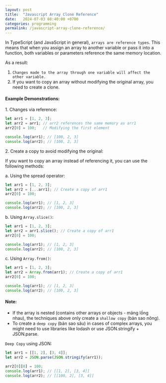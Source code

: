 ```yaml
---
layout: post
title:  "Javascript Array Clone Reference"
date:   2024-07-03 08:40:00 +0700
categories: programming
permalink: /javascript-array-clone-reference/
---
```


In TypeScript (and JavaScript in general), `arrays are reference types`. This means that when you assign an array to another variable or pass it into a function, both variables or parameters reference the same memory location.

As a result:

1. `Changes made to the array through one variable will affect the other variable.`
2. If you want to copy an array without modifying the original array, you need to create a clone.

#### Example Demonstrations:
1\. Changes via reference:

```typescript
let arr1 = [1, 2, 3];
let arr2 = arr1; // arr2 references the same memory as arr1
arr2[0] = 100;   // Modifying the first element

console.log(arr1); // [100, 2, 3]
console.log(arr2); // [100, 2, 3]
```

2\. Create a copy to avoid modifying the original:

If you want to copy an array instead of referencing it, you can use the following methods:

a. Using the spread operator:

```typescript
let arr1 = [1, 2, 3];
let arr2 = [...arr1]; // Create a copy of arr1
arr2[0] = 100;

console.log(arr1); // [1, 2, 3]
console.log(arr2); // [100, 2, 3]
```

b. Using `Array.slice()`:

```typescript
let arr1 = [1, 2, 3];
let arr2 = arr1.slice(); // Create a copy of arr1
arr2[0] = 100;

console.log(arr1); // [1, 2, 3]
console.log(arr2); // [100, 2, 3]
```

c. Using `Array.from()`:

```typescript
let arr1 = [1, 2, 3];
let arr2 = Array.from(arr1); // Create a copy of arr1
arr2[0] = 100;

console.log(arr1); // [1, 2, 3]
console.log(arr2); // [100, 2, 3]
```

#### Note:
- If the array is nested (contains other arrays or objects - mảng lồng nhau), the techniques above only create a `shallow copy` (bản sao nông).
- To create a `deep copy` (bản sao sâu) in cases of complex arrays, you might need to use libraries like lodash or use JSON.stringify + JSON.parse.

`Deep Copy` using JSON:

```typescript
let arr1 = [[1, 2], [3, 4]];
let arr2 = JSON.parse(JSON.stringify(arr1));

arr2[0][0] = 100;
console.log(arr1); // [[1, 2], [3, 4]]
console.log(arr2); // [[100, 2], [3, 4]]
```
